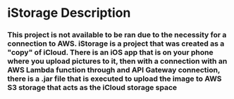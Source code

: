 # iStorage Description
### This project is not available to be ran due to the necessity for a connection to AWS. iStorage is a project that was created as a "copy" of iCloud. There is an iOS app that is on your phone where you upload pictures to it, then with a connection with an AWS Lambda function through and API Gateway connection, there is a .jar file that is executed to upload the image to AWS S3 storage that acts as the iCloud storage space
